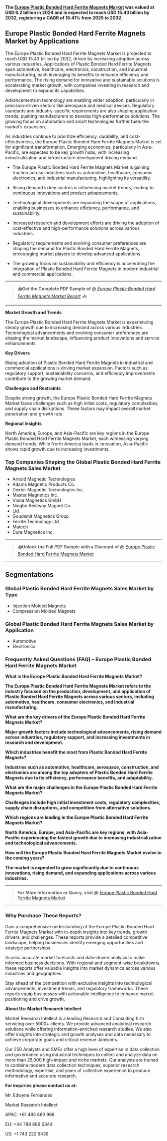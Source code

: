 <p><strong>The <a href="https://www.marketresearchintellect.com/download-sample/?rid=967918&amp;utm_source=Pulse-April-Europe&amp;utm_medium=852">Europe Plastic Bonded Hard Ferrite Magnets Market</a> was valued at USD 6.2 billion in 2024 and is expected to reach USD 15.43 billion by 2032, registering a CAGR of 16.41% from 2025 to 2032.</strong></p><h2>Europe Plastic Bonded Hard Ferrite Magnets Market by Applications&nbsp;</h2><p><p>The Europe Plastic Bonded Hard Ferrite Magnets Market is projected to reach USD 15.43 billion by 2032, driven by increasing adoption across various industries. Applications of Plastic Bonded Hard Ferrite Magnets span automotive, healthcare, electronics, construction, and industrial manufacturing, each leveraging its benefits to enhance efficiency and performance. The rising demand for innovative and sustainable solutions is accelerating market growth, with companies investing in research and development to expand its capabilities.</p><p>Advancements in technology are enabling wider adoption, particularly in precision-driven sectors like aerospace and medical devices. Regulatory standards and industry-specific requirements are also shaping application trends, pushing manufacturers to develop high-performance solutions. The growing focus on automation and smart technologies further fuels the market&rsquo;s expansion.</p><p>As industries continue to prioritize efficiency, durability, and cost-effectiveness, the Europe Plastic Bonded Hard Ferrite Magnets Market is set for significant transformation. Emerging economies, particularly in Asia-Pacific, are expected to be key growth hubs, with increasing industrialization and infrastructure development driving demand.</p></p><ul><li><p>The Europe Plastic Bonded Hard Ferrite Magnets Market is gaining traction across industries such as automotive, healthcare, consumer electronics, and industrial manufacturing, highlighting its versatility.</p></li><li><p>Rising demand in key sectors is influencing market trends, leading to continuous innovations and product advancements.</p></li><li><p>Technological developments are expanding the scope of applications, enabling businesses to enhance efficiency, performance, and sustainability.</p></li><li><p>Increased research and development efforts are driving the adoption of cost-effective and high-performance solutions across various industries.</p></li><li><p>Regulatory requirements and evolving consumer preferences are shaping the demand for Plastic Bonded Hard Ferrite Magnets, encouraging market players to develop advanced applications.</p></li><li><p>The growing focus on sustainability and efficiency is accelerating the integration of Plastic Bonded Hard Ferrite Magnets in modern industrial and commercial applications.</p></li></ul><hr /><blockquote><p><strong><span class="font-[700]">📥Get the Complete PDF Sample of @ </span></strong><em><span class="font-[700]"><a href="https://www.marketresearchintellect.com/download-sample/?rid=967918&amp;utm_source=Pulse-April-Europe&amp;utm_medium=852" target="_blank" data-tracking-control-name="article-ssr-frontend-pulse_little-text-block" data-tracking-will-navigate="" data-test-link="">Europe Plastic Bonded Hard Ferrite Magnets Market Report</a>&nbsp;📥</span></em></p></blockquote><hr /><p class="" data-start="77" data-end="360"><strong data-start="77" data-end="105">Market Growth and Trends</strong></p><p class="" data-start="77" data-end="360">The Europe Plastic Bonded Hard Ferrite Magnets Market is experiencing steady growth due to increasing demand across various industries. Technological advancements and evolving consumer preferences are shaping the market landscape, influencing product innovations and service enhancements.</p><p class="" data-start="362" data-end="606"><strong data-start="362" data-end="377">Key Drivers</strong></p><p class="" data-start="362" data-end="606">Rising adoption of Plastic Bonded Hard Ferrite Magnets in industrial and commercial applications is driving market expansion. Factors such as regulatory support, sustainability concerns, and efficiency improvements contribute to the growing market demand.</p><p class="" data-start="608" data-end="849"><strong data-start="608" data-end="637">Challenges and Restraints</strong></p><p class="" data-start="608" data-end="849">Despite strong growth, the Europe Plastic Bonded Hard Ferrite Magnets Market faces challenges such as high initial costs, regulatory complexities, and supply chain disruptions. These factors may impact overall market penetration and growth rate.</p><p class="" data-start="851" data-end="1095"><strong data-start="851" data-end="872">Regional Insights</strong></p><p class="" data-start="851" data-end="1095">North America, Europe, and Asia-Pacific are key regions in the Europe Plastic Bonded Hard Ferrite Magnets Market, each witnessing varying demand trends. While North America leads in innovation, Asia-Pacific shows rapid growth due to increasing investments.</p><p><h3>Top Companies Shaping the Global Plastic Bonded Hard Ferrite Magnets Sales Market </h3><ul><li>Arnold Magnetic Technologies</li><li>Adams Magnetic Products Co.</li><li>Dexter Magnetic Technologies Inc.</li><li>Master Magnetics Inc.</li><li>Viona Magnetics GmbH</li><li>Ningbo Bestway Magnet Co.</li><li>Ltd.</li><li>Goudsmit Magnetics Group</li><li>Ferrite Technology Ltd.</li><li>Matech</li><li>Dura Magnetics Inc.</li></ul></p><hr /><blockquote><p><strong>📥Unlock the Full PDF Sample with a Discount of @</strong> <a href="https://www.marketresearchintellect.com/ask-for-discount/?rid=967918&amp;utm_source=Pulse-April-Europe&amp;utm_medium=852">Europe Plastic Bonded Hard Ferrite Magnets Market</a></p></blockquote><hr /><p><h2>Segmentations</h2><h3>Global Plastic Bonded Hard Ferrite Magnets Sales Market by Type</h3><ul><li>Injection Molded Magnets</li><li>Compression Molded Magnets</li></ul><h3>Global Plastic Bonded Hard Ferrite Magnets Sales Market by Application</h3><ul><li>Automotive</li><li>Electronics</li></ul></p><h3><strong>Frequently Asked Questions (FAQ) &ndash; Europe Plastic Bonded Hard Ferrite Magnets Market</strong></h3><p><strong>What is the Europe Plastic Bonded Hard Ferrite Magnets Market?</strong></p><p><strong>The Europe Plastic Bonded Hard Ferrite Magnets Market refers to the industry focused on the production, development, and application of Plastic Bonded Hard Ferrite Magnets across various sectors, including automotive, healthcare, consumer electronics, and industrial manufacturing.</strong></p><p><strong>What are the key drivers of the Europe Plastic Bonded Hard Ferrite Magnets Market?</strong></p><p><strong>Major growth factors include technological advancements, rising demand across industries, regulatory support, and increasing investments in research and development.</strong></p><p><strong>Which industries benefit the most from Plastic Bonded Hard Ferrite Magnets?</strong></p><p><strong>Industries such as automotive, healthcare, aerospace, construction, and electronics are among the top adopters of Plastic Bonded Hard Ferrite Magnets due to its efficiency, performance benefits, and adaptability.</strong></p><p><strong>What are the major challenges in the Europe Plastic Bonded Hard Ferrite Magnets Market?</strong></p><p><strong>Challenges include high initial investment costs, regulatory complexities, supply chain disruptions, and competition from alternative solutions.</strong></p><p><strong>Which regions are leading in the Europe Plastic Bonded Hard Ferrite Magnets Market?</strong></p><p><strong>North America, Europe, and Asia-Pacific are key regions, with Asia-Pacific experiencing the fastest growth due to increasing industrialization and technological advancements.</strong></p><p><strong>How will the Europe Plastic Bonded Hard Ferrite Magnets Market evolve in the coming years?</strong></p><p><strong>The market is expected to grow significantly due to continuous innovations, rising demand, and expanding applications across various industries.</strong></p><hr /><blockquote><p><span class="font-[700]"><strong>For More Information or Query, visit&nbsp;@</strong>&nbsp;</span><span class="font-[700]"><a href="https://www.marketresearchintellect.com/product/global-plastic-bonded-hard-ferrite-magnets-sales-market/?utm_source=Linkedin&utm_medium=852" target="_blank" data-tracking-control-name="article-ssr-frontend-pulse_little-text-block" data-tracking-will-navigate="" data-test-link="">Europe Plastic Bonded Hard Ferrite Magnets Market</a></span></p></blockquote><hr /><h3><strong data-start="0" data-end="31">Why Purchase These Reports?</strong></h3><p class="" data-start="35" data-end="297">Gain a comprehensive understanding of the Europe Plastic Bonded Hard Ferrite Magnets Market with in-depth insights into key trends, growth drivers, and challenges. These reports provide a detailed competitive landscape, helping businesses identify emerging opportunities and strategic partnerships.</p><p class="" data-start="299" data-end="540">Access accurate market forecasts and data-driven analysis to make informed business decisions. With regional and segment-wise breakdowns, these reports offer valuable insights into market dynamics across various industries and geographies.</p><p class="" data-start="542" data-end="784">Stay ahead of the competition with exclusive insights into technological advancements, investment trends, and regulatory frameworks. These reports equip businesses with actionable intelligence to enhance market positioning and drive growth.</p><p><strong><span class="font-[700]">About Us: Market Research Intellect</span></strong></p><p><span class="">Market Research Intellect is a leading Research and Consulting firm servicing over 5000+ clients. We provide advanced analytical research solutions while offering information-enriched research studies.&nbsp;</span>We also offer insights into strategic and growth analyses and data necessary to achieve corporate goals and critical revenue Janisions.</p><p><span class="">Our 250 Analysts and SMEs offer a high level of expertise in data collection and governance using industrial techniques to collect and analyze data on more than 25,000 high-impact and niche markets. Our analysts are trained to combine modern data collection techniques, superior research methodology, expertise, and years of collective experience to produce informative and accurate research.</span></p><p><strong>For inquiries please contact us at:</strong></p><p>Mr. Edwyne Fernandes</p><p>Market Research Intellect</p><p>APAC: +61 485 860 968</p><p>EU: +44 788 886 6344</p><p>US: +1 743 222 5439</p>